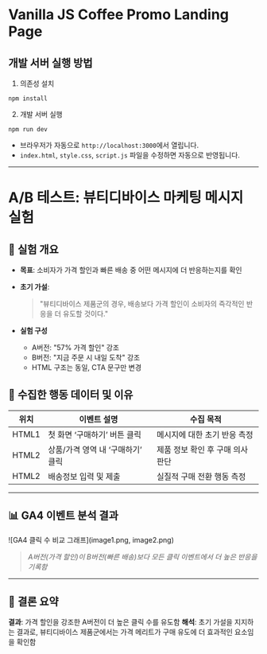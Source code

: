 # Vanilla JS Coffee Promo Landing Page

## 개발 서버 실행 방법

1. 의존성 설치

```
npm install
```

2. 개발 서버 실행

```
npm run dev
```

- 브라우저가 자동으로 `http://localhost:3000`에서 열립니다.
- `index.html`, `style.css`, `script.js` 파일을 수정하면 자동으로 반영됩니다.

---

# A/B 테스트: 뷰티디바이스 마케팅 메시지 실험

## 🧪 실험 개요
- **목표**: 소비자가 가격 할인과 빠른 배송 중 어떤 메시지에 더 반응하는지를 확인
- **초기 가설**:  
  > "뷰티디바이스 제품군의 경우, 배송보다 가격 할인이 소비자의 즉각적인 반응을 더 유도할 것이다."

- **실험 구성**
  - A버전: "57% 가격 할인" 강조
  - B버전: "지금 주문 시 내일 도착" 강조
  - HTML 구조는 동일, CTA 문구만 변경

## 🎯 수집한 행동 데이터 및 이유
| 위치 | 이벤트 설명 | 수집 목적 |
|------|--------------|-----------|
| HTML1 | 첫 화면 ‘구매하기’ 버튼 클릭 | 메시지에 대한 초기 반응 측정 |
| HTML2 | 상품/가격 영역 내 ‘구매하기’ 클릭 | 제품 정보 확인 후 구매 의사 판단 |
| HTML2 | 배송정보 입력 및 제출 | 실질적 구매 전환 행동 측정 |

---

## 📊 GA4 이벤트 분석 결과
![GA4 클릭 수 비교 그래프](image1.png, image2.png)

> *A버전(가격 할인)이 B버전(빠른 배송)보다 모든 클릭 이벤트에서 더 높은 반응을 기록함*

---

## 📌 결론 요약
**결과**: 가격 할인을 강조한 A버전이 더 높은 클릭 수를 유도함
**해석**: 초기 가설을 지지하는 결과로, 뷰티디바이스 제품군에서는 가격 메리트가 구매 유도에 더 효과적인 요소임을 확인함

